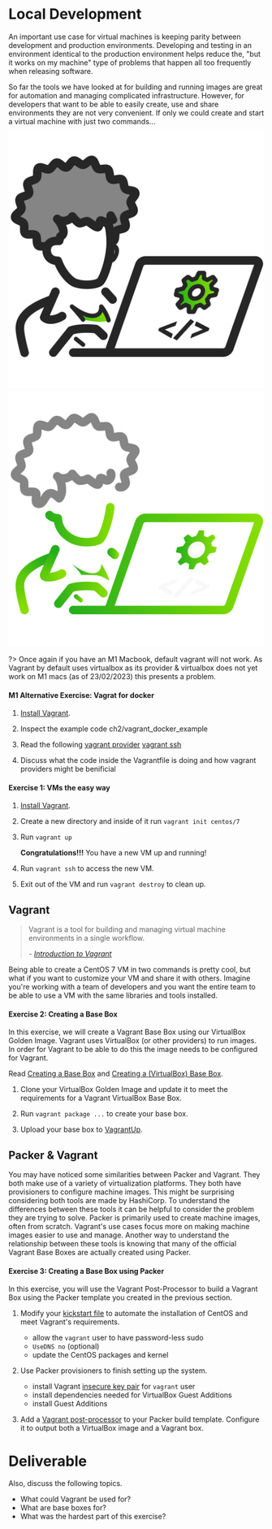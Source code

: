 # Local Development

An important use case for virtual machines is keeping parity between development and production environments. Developing and testing in an environment identical to the production environment helps reduce the, "but it works on my machine" type of problems that happen all too frequently when releasing software.

So far the tools we have looked at for building and running images are great for automation and managing complicated infrastructure. However, for developers that want to be able to easily create, use and share environments they are not very convenient. If only we could create and start a virtual machine with just two commands...

![](img2/developer_light.svg ':size=150x150 :class=light-mode-icon')
![](img2/developer_dark.svg ':size=150x150 :class=dark-mode-icon')

?> Once again if you have an M1 Macbook, default vagrant will not work. As Vagrant by default uses virtualbox as its provider & virtualbox does not yet work on M1 macs (as of 23/02/2023) this presents a problem.

#### M1 Alternative Exercise: Vagrat for docker

1. [Install Vagrant](https://www.vagrantup.com/intro/getting-started/install).

2. Inspect the example code ch2/vagrant_docker_example

3. Read the following [vagrant provider](https://developer.hashicorp.com/vagrant/docs/provisioning/docker) [vagrant ssh](https://developer.hashicorp.com/vagrant/docs/vagrantfile/ssh_settings)

4. Discuss what the code inside the Vagrantfile is doing and how vagrant providers might be benificial


#### Exercise 1: VMs the easy way

1. [Install Vagrant](https://www.vagrantup.com/intro/getting-started/install).

2. Create a new directory and inside of it run `vagrant init centos/7`

3. Run `vagrant up`

    **Congratulations!!!** You have a new VM up and running!

4. Run `vagrant ssh` to access the new VM.

5. Exit out of the VM and run `vagrant destroy` to clean up.

## Vagrant

> Vagrant is a tool for building and managing virtual machine environments in a single workflow.
>
> _- [Introduction to Vagrant](https://www.vagrantup.com/intro/index)_

Being able to create a CentOS 7 VM in two commands is pretty cool, but what if you want to customize your VM and share it with others. Imagine you're working with a team of developers and you want the entire team to be able to use a VM with the same libraries and tools installed.

#### Exercise 2: Creating a Base Box

In this exercise, we will create a Vagrant Base Box using our VirtualBox Golden Image. Vagrant uses VirtualBox (or other providers) to run images. In order for Vagrant to be able to do this the image needs to be configured for Vagrant.

Read [Creating a Base Box](https://www.vagrantup.com/docs/boxes/base) and [Creating a (VirtualBox) Base Box](https://www.vagrantup.com/docs/providers/virtualbox/boxes.html).

1. Clone your VirtualBox Golden Image and update it to meet the requirements for a Vagrant VirtualBox Base Box.

2. Run `vagrant package ...` to create your base box.

3. Upload your base box to [VagrantUp](https://app.vagrantup.com/).

## Packer & Vagrant

You may have noticed some similarities between Packer and Vagrant. They both make use of a variety of virtualization platforms. They both have provisioners to configure machine images. This might be surprising considering both tools are made by HashiCorp. To understand the differences between these tools it can be helpful to consider the problem they are trying to solve. Packer is primarily used to create machine images, often from scratch. Vagrant's use cases focus more on making machine images easier to use and manage. Another way to understand the relationship between these tools is knowing that many of the official Vagrant Base Boxes are actually created using Packer.

#### Exercise 3: Creating a Base Box using Packer

In this exercise, you will use the Vagrant Post-Processor to build a Vagrant Box using the Packer template you created in the previous section.

1. Modify your [kickstart file](https://docs.centos.org/en-US/centos/install-guide/Kickstart2/) to automate the installation of CentOS and meet Vagrant's requirements.

    - allow the `vagrant` user to have password-less sudo
    - `UseDNS no` (optional)
    - update the CentOS packages and kernel

2. Use Packer provisioners to finish setting up the system.

    - install Vagrant [insecure key pair](https://github.com/hashicorp/vagrant/tree/master/keys) for `vagrant` user
    - install dependencies needed for VirtualBox Guest Additions
    - install Guest Additions

3. Add a [Vagrant post-processor](https://www.packer.io/docs/post-processors/vagrant/vagrant) to your Packer build template. Configure it to output both a VirtualBox image and a Vagrant box.


# Deliverable

Also, discuss the following topics.
 - What could Vagrant be used for?
 - What are base boxes for?
 - What was the hardest part of this exercise?
